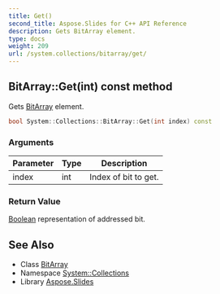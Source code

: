 ```yaml
---
title: Get()
second_title: Aspose.Slides for C++ API Reference
description: Gets BitArray element.
type: docs
weight: 209
url: /system.collections/bitarray/get/
---
```

## BitArray::Get(int) const method


Gets [BitArray](../) element.

```cpp
bool System::Collections::BitArray::Get(int index) const
```


### Arguments

| Parameter | Type | Description |
| --- | --- | --- |
| index | int | Index of bit to get. |

### Return Value

[Boolean](../../../system/boolean/) representation of addressed bit.

## See Also

* Class [BitArray](../)
* Namespace [System::Collections](../../)
* Library [Aspose.Slides](../../../)